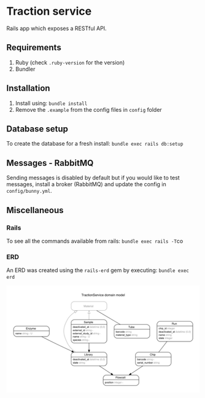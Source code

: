 # Traction service

Rails app which exposes a RESTful API.

## Requirements

1. Ruby (check `.ruby-version` for the version)
1. Bundler

## Installation

1. Install using: `bundle install`
1. Remove the `.example` from the config files in `config` folder

## Database setup

To create the database for a fresh install: `bundle exec rails db:setup`

## Messages - RabbitMQ

Sending messages is disabled by default but if you would like to test messages, install a broker
(RabbitMQ) and update the config in `config/bunny.yml`.

## Miscellaneous

### Rails

To see all the commands available from rails: `bundle exec rails -T`co

### ERD

An ERD was created using the `rails-erd` gem by executing: `bundle exec erd`

![ERD](erd.jpg "ERD")

